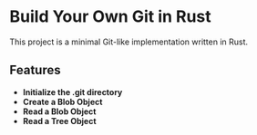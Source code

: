 # Build Your Own Git in Rust

This project is a minimal Git-like implementation written in Rust.

## Features

- **Initialize the .git directory**  
- **Create a Blob Object**  
- **Read a Blob Object**  
- **Read a Tree Object**  
